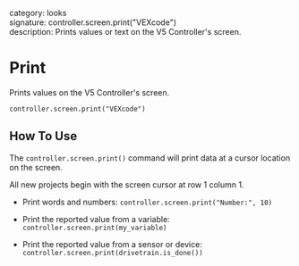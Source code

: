 category: looks  
signature: controller.screen.print("VEXcode")  
description: Prints values or text on the V5 Controller's screen.  

# Print  

Prints values on the V5 Controller's screen.

```don
controller.screen.print("VEXcode") 
```

## How To Use

The `controller.screen.print()` command will print data at a cursor location on the screen.

All new projects begin with the screen cursor at row 1 column 1.

* Print words and numbers: 
`controller.screen.print("Number:", 10)`

* Print the reported value from a variable:  
`controller.screen.print(my_variable)`

* Print the reported value from a sensor or device: 
`controller.screen.print(drivetrain.is_done())`
	
<advanced>
</advanced>

